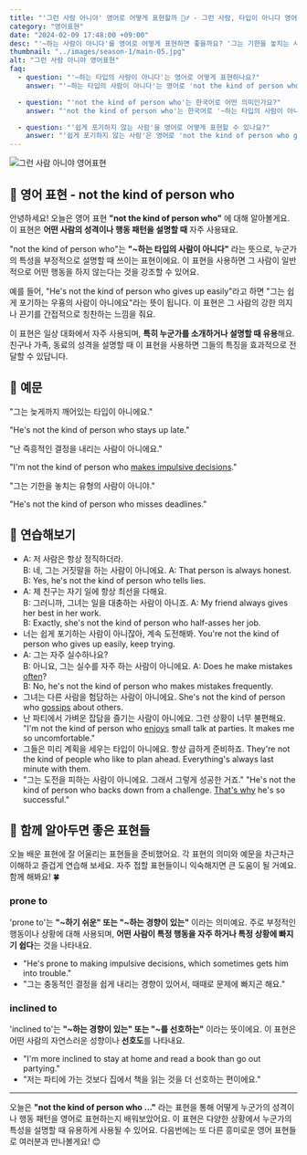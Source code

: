 ```yaml
---
title: "'그런 사람 아니야' 영어로 어떻게 표현할까 🙅‍♂️ - 그런 사람, 타입이 아니다 영어로"
category: "영어표현"
date: "2024-02-09 17:48:00 +09:00"
desc: "'~하는 사람이 아니다'를 영어로 어떻게 표현하면 좋을까요? '그는 기한을 놓치는 사람이 아니야.', '그녀는 도전을 피하는 사람이 아니에요.' 등을 영어로 표현하는 법을 배워봅시다. 다양한 예문을 통해서 연습하고 본인의 표현으로 만들어 보세요."
thumbnail: "../images/season-1/main-05.jpg"
alt: "그런 사람 아니야 영어표현"
faq:
  - question: "'~하는 타입의 사람이 아니다'는 영어로 어떻게 표현하나요?"
    answer: "'~하는 타입의 사람이 아니다'는 영어로 'not the kind of person who'로 표현할 수 있습니다. 예를 들어, '그는 쉽게 포기하는 타입이 아니에요'는 'He's not the kind of person who gives up easily'로 말할 수 있습니다."

  - question: "'not the kind of person who'는 한국어로 어떤 의미인가요?"
    answer: "'not the kind of person who'는 한국어로 '~하는 타입의 사람이 아니다'라는 의미입니다. 이 표현은 누군가의 성격이나 행동 패턴을 설명할 때 사용되며, 특정 행동을 하지 않는 경향이 있음을 강조합니다. 예를 들어, 'She's not the kind of person who gossips'는 '그녀는 남의 얘기를 하고 다니는 타입이 아니에요'라는 뜻입니다."

  - question: "'쉽게 포기하지 않는 사람'을 영어로 어떻게 표현할 수 있나요?"
    answer: "'쉽게 포기하지 않는 사람'은 영어로 'not the kind of person who gives up easily'로 표현할 수 있습니다. 예를 들어, '그녀는 쉽게 포기하지 않는 사람이에요'는 'She's not the kind of person who gives up easily'라고 말할 수 있습니다."
---
```


![그런 사람 아니야 영어표현](../images/season-1/main-05.jpg)

## 🌟 영어 표현 - not the kind of person who

안녕하세요! 오늘은 영어 표현 **"not the kind of person who"** 에 대해 알아볼게요. 이 표현은 **어떤 사람의 성격이나 행동 패턴을 설명할 때** 자주 사용돼요.

"not the kind of person who"는 **"~하는 타입의 사람이 아니다"** 라는 뜻으로, 누군가의 특성을 부정적으로 설명할 때 쓰이는 표현이에요. 이 표현을 사용하면 그 사람이 일반적으로 어떤 행동을 하지 않는다는 것을 강조할 수 있어요.

예를 들어, "He's not the kind of person who gives up easily"라고 하면 "그는 쉽게 포기하는 우횽의 사람이 아니에요"라는 뜻이 됩니다. 이 표현은 그 사람의 강한 의지나 끈기를 간접적으로 칭찬하는 느낌을 줘요.

이 표현은 일상 대화에서 자주 사용되며, **특히 누군가를 소개하거나 설명할 때 유용**해요. 친구나 가족, 동료의 성격을 설명할 때 이 표현을 사용하면 그들의 특징을 효과적으로 전달할 수 있답니다.

## 📖 예문

"그는 늦게까지 깨어있는 타입이 아니에요."

"He's not the kind of person who stays up late."

"난 즉흥적인 결정을 내리는 사람이 아니에요."

"I'm not the kind of person who <a href="/blog/vocab-1/010.make-a-decision/">makes impulsive decisions</a>."

"그는 기한을 놓치는 유형의 사람이 아니야."

"He's not the kind of person who misses deadlines."

## 💬 연습해보기

<ul data-interactive-list>
  <li data-interactive-item>
    <span data-toggler>A: 저 사람은 항상 정직하더라.<br>B: 네, 그는 거짓말을 하는 사람이 아니에요.</span>
    <span data-answer>A: That person is always honest.<br>
B: Yes, he's not the kind of person who tells lies.</span>
  </li>
  <li data-interactive-item>
    <span data-toggler>A: 제 친구는 자기 일에 항상 최선을 다해요.<br>B: 그러니까, 그녀는 일을 대충하는 사람이 아니죠.</span>
    <span data-answer>A: My friend always gives her best in her work.<br>B: Exactly, she's not the kind of person who half-asses her job.</span>
  </li>
  <li data-interactive-item>
    <span data-toggler>너는 쉽게 포기하는 사람이 아니잖아, 계속 도전해봐.</span>
    <span data-answer>You're not the kind of person who gives up easily, keep trying.</span>
  </li>
  <li data-interactive-item>
    <span data-toggler>A: 그는 자주 실수하나요?<br>B: 아니요, 그는 실수를 자주 하는 사람이 아니에요.</span>
    <span data-answer>A: Does he make mistakes <a href="/blog/in-english/326.often/">often</a>?<br>B: No, he's not the kind of person who makes mistakes frequently.</span>
  </li>
  <li data-interactive-item>
    <span data-toggler>그녀는 다른 사람을 험담하는 사람이 아니에요.</span>
    <span data-answer>She's not the kind of person who <a href="/blog/in-english/164.gossip/">gossips</a> about others.</span>
  </li>
  <li data-interactive-item>
    <span data-toggler>난 파티에서 가벼운 잡담을 즐기는 사람이 아니에요. 그런 상황이 너무 불편해요.</span>
    <span data-answer>"I'm not the kind of person who <a href="/blog/in-english/128.enjoy-ing/">enjoys</a> small talk at parties. It makes me so uncomfortable."</span>
  </li>
  <li data-interactive-item>
    <span data-toggler>그들은 미리 계획을 세우는 타입이 아니에요. 항상 급하게 준비하죠.</span>
    <span data-answer>They're not the kind of people who like to plan ahead. Everything's always last minute with them.</span>
  </li>
  <li data-interactive-item>
    <span data-toggler>"그는 도전을 피하는 사람이 아니에요. 그래서 그렇게 성공한 거죠."</span>
    <span data-answer>"He's not the kind of person who backs down from a challenge. <a href="/blog/in-english/116.that-is-why/">That's why</a> he's so successful."</span>
  </li>
</ul>

## 🤝 함께 알아두면 좋은 표현들

오늘 배운 표현에 잘 어울리는 표현들을 준비했어요. 각 표현의 의미와 예문을 차근차근 이해하고 즐겁게 연습해 보세요. 자주 접할 표현들이니 익숙해지면 큰 도움이 될 거예요. 함께 해봐요! 🍀

### prone to

'prone to'는 **"~하기 쉬운" 또는 "~하는 경향이 있는"** 이라는 의미예요. 주로 부정적인 행동이나 상황에 대해 사용되며, **어떤 사람이 특정 행동을 자주 하거나 특정 상황에 빠지기 쉽다**는 것을 나타내요.

- "He's prone to making impulsive decisions, which sometimes gets him into trouble."
- "그는 충동적인 결정을 쉽게 내리는 경향이 있어서, 때때로 문제에 빠지곤 해요."

### inclined to

'inclined to'는 **"~하는 경향이 있는" 또는 "~를 선호하는"** 이라는 뜻이에요. 이 표현은 어떤 사람의 자연스러운 성향이나 **선호도**를 나타내요.

- "I'm more inclined to stay at home and read a book than go out partying."
- "저는 파티에 가는 것보다 집에서 책을 읽는 것을 더 선호하는 편이에요."

---

오늘은 **"not the kind of person who …"** 라는 표현을 통해 어떻게 누군가의 성격이나 행동 패턴을 영어로 표현하는지 배워보았어요. 이 표현은 다양한 상황에서 누군가의 특성을 설명할 때 유용하게 사용될 수 있어요. 다음번에는 또 다른 흥미로운 영어 표현들로 여러분과 만나볼게요! 😊
